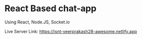 # React Based chat-app

Using React, Node.JS, Socket.io

Live Server Link: https://isnt-veerprakash28-awesome.netlify.app